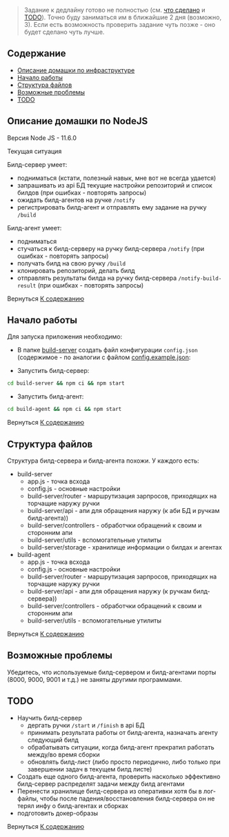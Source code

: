 > Задание к дедлайну готово не полностью (см. [что сделано](#about) и [TODO](#todo)). Точно буду заниматься им в ближайшие 2 дня (возможно, 3). Если есть возможность проверить задание чуть позже - оно будет сделано чуть лучше.

## Содержание

- [Описание домашки по инфраструктуре](#about)
- [Начало работы](#getting_started)
- [Структура файлов](#file_tree)
- [Возможные проблемы](#problems)
- [TODO](#todo)

## Описание домашки по NodeJS <a name = "about"></a>

Версия Node JS - 11.6.0

Текущая ситуация 

Билд-сервер умеет:
 - подниматься (кстати, полезный навык, мне вот не всегда удается)
 - запрашивать из api БД текущие настройки репозиторий и список билдов (при ошибках -  повторять запросы)
 - ожидать билд-агентов на ручке `/notify`
 - регистрировать билд-агент и отправлять ему задание на ручку `/build`
 
Билд-агент умеет: 
 - подниматься 
 - стучаться к билд-серверу на ручку билд-сервера `/notify` (при ошибках - повторять запросы)
 - получать билд на свою ручку `/build`
 - клонировать репозиторий, делать билд
 - отправлять результаты билда на ручку билд-сервера `/notify-build-result` (при ошибках - повторять запросы)

Вернуться [К содержанию](#content_table)

## Начало работы <a name = "getting_started"></a>

Для запуска приложения необходимо:
- В папке [build-server](build-server) создать файл конфигурации `config.json` (содержимое - по аналогии с файлом [config.example.json](build-server/config.example.json):

- Запустить билд-сервер:
```bash
cd build-server && npm ci && npm start
```

- Запустить билд-агент:
```bash
cd build-agent && npm ci && npm start
```

Вернуться [К содержанию](#content_table)

## Структура файлов <a name = "file_tree"></a>

Структура билд-сервера и билд-агента похожи. У каждого есть:
- build-server
    - app.js - точка всхода
    - config.js - основные настройки
    - build-server/router - маршрутизация зарпросов, приходящих на торчащие наружу ручки
    - build-server/api - апи для обращения наружу (к аби БД и ручкам билд-агента))
    - build-server/controllers - обработчки обращений к своим и сторонним апи
    - build-server/utils - вспомогательные утилиты
    - build-server/storage - хранилище информации о билдах и агентах
- build-agent
    - app.js - точка всхода
    - config.js - основные настройки
    - build-server/router - маршрутизация зарпросов, приходящих на торчащие наружу ручки
    - build-server/api - апи для обращения наружу (к ручкам билд-сервера))
    - build-server/controllers - обработчки обращений к своим и сторонним апи
    - build-server/utils - вспомогательные утилиты

Вернуться [К содержанию](#content_table)

## Возможные проблемы <a name = "problems"></a>

Убедитесь, что используемые билд-сервером и билд-агентами порты (8000, 9000, 9001 и т.д.) не заняты другими программами.

## TODO <a name = "todo"></a>
- Научить билд-сервер
    - дергать ручки `/start` и `/finish` в api БД
    - принимать результата работы от билд-агента, назначать агенту следующий билд
    - обрабатывать ситуации, когда билд-агент прекратил работать между/во время сборки
    - обновлять билд-лист (либо просто периодично, либо только при завершении задач в текущем билд листе) 
- Создать еще одного билд-агента, проверить насколько эффективно билд-сервер распределят задачи между билд агентами
- Перенести хранилище билд-сервера из оперативки хотя бы в лог-файлы, чтобы после падения/восстановления билд-сервера он не терял инфу о билд-агентах и сборках
- подготовить докер-образы
    
Вернуться [К содержанию](#content_table)
